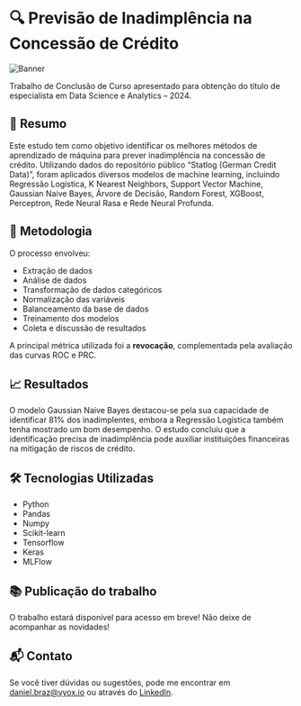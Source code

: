# 🔍 Previsão de Inadimplência na Concessão de Crédito

![Banner](https://github-dbrazl.s3.amazonaws.com/machine-learning/banner-tcc-mba-data-science.jpg)

Trabalho de Conclusão de Curso apresentado para obtenção do título de especialista em Data Science e Analytics – 2024.

## 📝 Resumo
Este estudo tem como objetivo identificar os melhores métodos de aprendizado de máquina para prever inadimplência na concessão de crédito. Utilizando dados do repositório público “Statlog (German Credit Data)”, foram aplicados diversos modelos de machine learning, incluindo Regressão Logística, K Nearest Neighbors, Support Vector Machine, Gaussian Naive Bayes, Árvore de Decisão, Random Forest, XGBoost, Perceptron, Rede Neural Rasa e Rede Neural Profunda.

## 🔬 Metodologia
O processo envolveu:
- Extração de dados
- Análise de dados
- Transformação de dados categóricos
- Normalização das variáveis
- Balanceamento da base de dados
- Treinamento dos modelos
- Coleta e discussão de resultados

A principal métrica utilizada foi a **revocação**, complementada pela avaliação das curvas ROC e PRC.

## 📈 Resultados
O modelo Gaussian Naive Bayes destacou-se pela sua capacidade de identificar 81% dos inadimplentes, embora a Regressão Logística também tenha mostrado um bom desempenho. O estudo concluiu que a identificação precisa de inadimplência pode auxiliar instituições financeiras na mitigação de riscos de crédito.

## 🛠 Tecnologias Utilizadas
- Python
- Pandas
- Numpy
- Scikit-learn
- Tensorflow
- Keras
- MLFlow

## 📚 Publicação do trabalho

O trabalho estará disponível para acesso em breve! Não deixe de acompanhar as novidades!

## 📬 Contato

Se você tiver dúvidas ou sugestões, pode me encontrar em daniel.braz@vyox.io ou através do [LinkedIn](https://www.linkedin.com/in/dbrazl/).